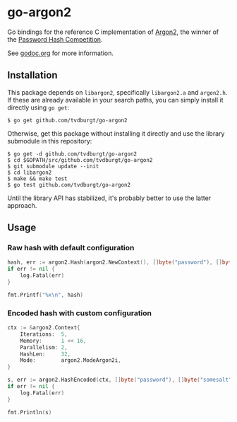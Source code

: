 # go-argon2
Go bindings for the reference C implementation of
[Argon2](https://github.com/P-H-C/phc-winner-argon2), the winner of the
[Password Hash Competition](https://password-hashing.net).

See [godoc.org](https://godoc.org/github.com/tvdburgt/go-argon2) for more
information.

## Installation
This package depends on `libargon2`, specifically `libargon2.a` and `argon2.h`. If
these are already available in your search paths, you can simply install it
directly using `go get`:

```
$ go get github.com/tvdburgt/go-argon2
```

Otherwise, get this package without installing it directly and use the library
submodule in this repository:
```
$ go get -d github.com/tvdburgt/go-argon2
$ cd $GOPATH/src/github.com/tvdburgt/go-argon2
$ git submodule update --init
$ cd libargon2
$ make && make test
$ go test github.com/tvdburgt/go-argon2
```

Until the library API has stabilized, it's probably better to use the latter
approach.

## Usage
### Raw hash with default configuration
```go
hash, err := argon2.Hash(argon2.NewContext(), []byte("password"), []byte("somesalt"))
if err != nil {
	log.Fatal(err)
}

fmt.Printf("%x\n", hash)
```

### Encoded hash with custom configuration
```go
ctx := &argon2.Context{
	Iterations:  5,
	Memory:      1 << 16,
	Parallelism: 2,
	HashLen:     32,
	Mode:        argon2.ModeArgon2i,
}

s, err := argon2.HashEncoded(ctx, []byte("password"), []byte("somesalt"))
if err != nil {
	log.Fatal(err)
}

fmt.Println(s)
```
